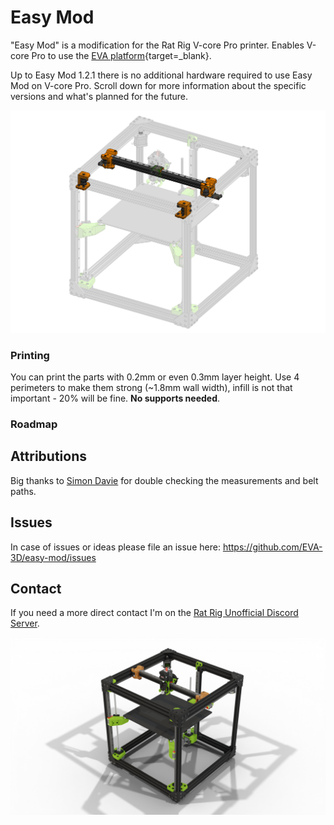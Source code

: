 # Easy Mod

"Easy Mod" is a modification for the Rat Rig V-core Pro printer. Enables V-core Pro to use the [EVA platform](https://main.eva-3d.page){target=_blank}.

Up to Easy Mod 1.2.1 there is no additional hardware required to use Easy Mod on V-core Pro. Scroll down for more information about the specific versions and what's planned for the future.

![](assets/EasyMod_isolated.png)

### Printing

You can print the parts with 0.2mm or even 0.3mm layer height. Use 4 perimeters to make them strong (~1.8mm wall width), infill is not that important - 20% will be fine. **No supports needed**.

<div 
    class="cloudimage-360"
    data-folder="../assets/print_orientation/"
    data-filename="{index}.png"
    data-amount="36"
    data-speed="500"
    data-control-reverse="true"
    data-full-screen="true"
    data-magnifier="true"
    data-bottom-circle="true"
    data-hide-360-logo="true"
    data-index-zero-base="4"
></div>


### Roadmap



## Attributions

Big thanks to [Simon Davie](http://www.nexxdesign.co.uk/) for double checking the measurements and belt paths.

## Issues

In case of issues or ideas please file an issue here: https://github.com/EVA-3D/easy-mod/issues


## Contact

If you need a more direct contact I'm on the [Rat Rig Unofficial Discord Server](https://discord.gg/DcCEk8u).

![](assets/em.png)
